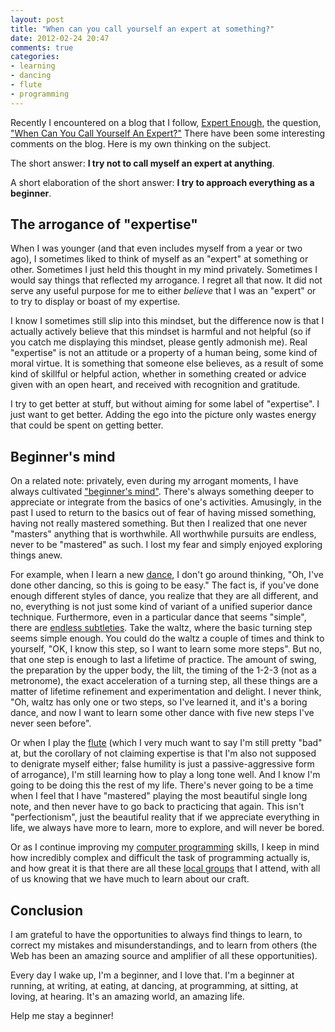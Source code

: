 ```yaml
---
layout: post
title: "When can you call yourself an expert at something?"
date: 2012-02-24 20:47
comments: true
categories:
- learning
- dancing
- flute
- programming
---
```

Recently I encountered on a blog that I follow, [Expert Enough](http://expertenough.com), the question, ["When Can You Call Yourself An Expert?"](http://expertenough.com/1594/call-yourself-an-expert) There have been some interesting comments on the blog. Here is my own thinking on the subject.

<!--more-->

The short answer: **I try not to call myself an expert at anything**.

A short elaboration of the short answer: **I try to approach everything as a beginner**.

## The arrogance of "expertise"

When I was younger (and that even includes myself from a year or two ago), I sometimes liked to think of myself as an "expert" at something or other. Sometimes I just held this thought in my mind privately. Sometimes I would say things that reflected my arrogance. I regret all that now. It did not serve any useful purpose for me to either *believe* that I was an "expert" or to try to display or boast of my expertise.

I know I sometimes still slip into this mindset, but the difference now is that I actually actively believe that this mindset is harmful and not helpful (so if you catch me displaying this mindset, please gently admonish me). Real "expertise" is not an attitude or a property of a human being, some kind of moral virtue. It is something that someone else believes, as a result of some kind of skillful or helpful action, whether in something created or advice given with an open heart, and received with recognition and gratitude.

I try to get better at stuff, but without aiming for some label of "expertise". I just want to get better. Adding the ego into the picture only wastes energy that could be spent on getting better.

## Beginner's mind

On a related note: privately, even during my arrogant moments, I have always cultivated ["beginner's mind"](http://en.wikipedia.org/wiki/Shoshin). There's always something deeper to appreciate or integrate from the basics of one's activities. Amusingly, in the past I used to return to the basics out of fear of having missed something, having not really mastered something. But then I realized that one never "masters" anything that is worthwhile. All worthwhile pursuits are endless, never to be "mastered" as such. I lost my fear and simply enjoyed exploring things anew.

For example, when I learn a new [dance](/blog/categories/dancing/), I don't go around thinking, "Oh, I've done other dancing, so this is going to be easy." The fact is, if you've done enough different styles of dance, you realize that they are all different, and no, everything is not just some kind of variant of a unified superior dance technique. Furthermore, even in a particular dance that seems "simple", there are [endless subtleties](http://www.newyorklifecoaching.com/2011/08/10/once-a-beginner-always-a-beginner-why-its-okay-to-be-a-novice). Take the waltz, where the basic turning step seems simple enough. You could do the waltz a couple of times and think to yourself, "OK, I know this step, so I want to learn some more steps". But no, that one step is enough to last a lifetime of practice. The amount of swing, the preparation by the upper body, the lilt, the timing of the 1-2-3 (not as a metronome), the exact acceleration of a turning step, all these things are a matter of lifetime refinement and experimentation and delight. I never think, "Oh, waltz has only one or two steps, so I've learned it, and it's a boring dance, and now I want to learn some other dance with five new steps I've never seen before".

Or when I play the [flute](/blog/categories/flute/) (which I very much want to say I'm still pretty "bad" at, but the corollary of not claiming expertise is that I'm also not supposed to denigrate myself either; false humility is just a passive-aggressive form of arrogance), I'm still learning how to play a long tone well. And I know I'm going to be doing this the rest of my life. There's never going to be a time when I feel that I have "mastered" playing the most beautiful single long note, and then never have to go back to practicing that again. This isn't "perfectionism", just the beautiful reality that if we appreciate everything in life, we always have more to learn, more to explore, and will never be bored.

Or as I continue improving my [computer programming](/blog/categories/programming/) skills, I keep in mind how incredibly complex and difficult the task of programming actually is, and how great it is that there are all these [local groups](/blog/2011/10/16/pittsburgh-software-developer-communities/) that I attend, with all of us knowing that we have much to learn about our craft.

## Conclusion

I am grateful to have the opportunities to always find things to learn, to correct my mistakes and misunderstandings, and to learn from others (the Web has been an amazing source and amplifier of all these opportunities).

Every day I wake up, I'm a beginner, and I love that. I'm a beginner at running, at writing, at eating, at dancing, at programming, at sitting, at loving, at hearing. It's an amazing world, an amazing life.

Help me stay a beginner!
